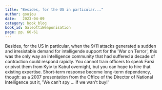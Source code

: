```yaml
---
title: "Besides, for the US in particular..."
author: goujou
date:   2023-04-09
category: book_blog
book_id: GaleottiWeaponisation
page: pp. 60-61
---
```

Besides, for the US in particular, when the 9/11 attacks generated a sudden and irresistable demand for intelligende support for the 'War on Terror', this was the only way an intelligence community that had suffered a decade of contraction could respond rapidly. You cannot train officers to speak Farsi or pivot them from Kyiv to Kabul overnight, but you can hope to hire that existing expertise. Short-term response become long-term dependency, though: as a 2007 presentation from the Office of the Director of National Intelligence put it, 'We can't spy ... if we wan't buy!'
